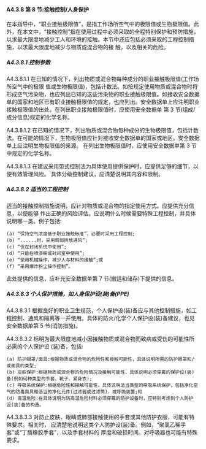 <h4>A4.3.8 第 8 节:接触控制/人身保护</h4>
<p>在本指导中，“职业接触极限值”，是指工作场所空气中的极限值或生物极限值。此外，在本文中，“接触控制”指在使用过程中必须采取的全程特别保护和预防措施，以求最大限度地减少工人和环境的接触。本节中还应包括必须采取的工程控制措施，以求最大限度地减少与物质或混合物的接 触，以及相关的危险。</p>
<h5>A4.3.8.1 控制参数</h5>
<p>A4.3.8.1.1 在已知的情况下，列出物质或混合物每种成分的职业接触极限值(工作场所空气中的极限 值或生物极限值)，包括计数法。如按规定使用物质或混合物时将形成空气污染物，也应列出已知的这些污染物的职业接触极限值。如接收安全数据单的国家和地区已有职业接触极限值的规定，也应列出。安全数据单上应注明职业接触极限值的出处。在列出职业接触极限值时，应使用安全数据单 第 3 节(组成/成分信息)规定的化学名称。</p>
<p>A4.3.8.1.2 在已知的情况下，列出物质或混合物每种成分的生物极限值，包括计数法。在可能的情况下，生物极限值应针对接收安全数据单的国家或地区。安全数据单上应注明生物极限值的来源。 在列出生物极限值时，应使用安全数据单第 3 节中规定的化学名称。</p>
<p>A4.3.8.1.3 在建议采用带式控制法为具体使用提供保护时，应提供足够的细节，以便有效管理风险。 具体分级控制建议，应清楚说明其内容和限制。</p>
<h5>A4.3.8.2 适当的工程控制</h5>
<p>适当的接触控制措施说明，应针对物质或混合物的指定使用方式。应提供充分信息，以便能够
作出正确的风险评估。应说明什么时候需要特殊工程控制，并具体说明哪一类。例子包括: 

	(a) “保持空气浓度低于职业接触标准”，必要时采用工程控制;
	(b) “......时，采用局部排放通风”;
	(c) “仅在封闭系统中使用”;
	(d) “只能在喷漆橱或封闭室中使用”;
	(e) “使用机械操作，减少人与材料的接触”;或
	(f) “采用爆炸粉尘操作控制”。

此处提供的信息，应补充安全数据单第 7 节(搬运和储存)下提供的信息。 </p>
<h5>A4.3.8.3 个人保护措施，如人身保护设(装)备(PPE)</h5>
<p>A4.3.8.3.1 根据良好的职业卫生规范，个人保护设(装)备应与其他控制措施，如工程控制、通风和隔离等一并使用。具体的防火/化学个人保护设(装)备建议，也见安全数据单第 5 节(消防措施)。</p>
<p>A4.3.8.3.2 标明为最大限度地减小因接触物质或混合物而致病或受伤的可能性所必需的个人保护设 (装)备，包括:

	(a) 防护眼罩/面具:根据物质或混合物的危险性和接触可能性，具体说明所需的防护眼罩和/ 或面具的类型;
	(b) 皮肤保护:根据物质或混合物的危险情况及接触可能性，具体说明必须穿戴的保护设(装) 备(例如何种类型的手套、靴子、紧身衣);
	(c) 呼吸系统保护:根据危险性和接触可能性，具体说明适当类型的呼吸系统保护，包括净化空气的防毒面具和适当的净化元件(过滤器或过滤筒)，或呼吸装置;和
	(d) 高温危险:在具体说明为防高温危险材料必须穿戴的防护设备时，应特别考虑到个人防护 设(装)备的构造。

A4.3.8.3.3 对防止皮肤、眼睛或肺部接触使用的手套或其他防护衣服，可能有特殊要求。相关时， 应清楚地说明这类个人防护设(装)备。例如，“聚氯乙稀手套”或“丁腈橡胶手套”，以及手套材料的 厚度和破损时间。对呼吸器也可能有特殊要求。</p>